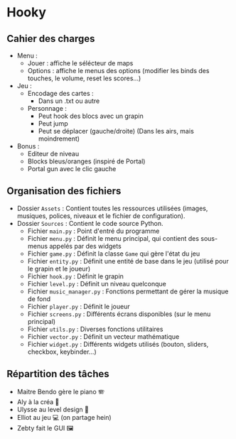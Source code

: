 # Hooky

## Cahier des charges

- Menu :
  - Jouer : affiche le sélécteur de maps
  - Options : affiche le menus des options (modifier les binds des touches, le volume, reset les scores...)
- Jeu :
  - Encodage des cartes :
    - Dans un .txt ou autre
  - Personnage :
    - Peut hook des blocs avec un grapin
    - Peut jump
    - Peut se déplacer (gauche/droite) (Dans les airs, mais moindrement)
- Bonus :
  - Editeur de niveau
  - Blocks bleus/oranges (inspiré de Portal)
  - Portal gun avec le clic gauche

## Organisation des fichiers

- Dossier `Assets` : Contient toutes les ressources utilisées (images, musiques, polices, niveaux et le fichier de configuration).
- Dossier `Sources` : Contient le code source Python.
  - Fichier `main.py` : Point d'entré du programme
  - Fichier `menu.py` : Définit le menu principal, qui contient des sous-menus appelés par des widgets
  - Fichier `game.py` : Définit la classe `Game` qui gère l'état du jeu
  - Fichier `entity.py` : Définit une entité de base dans le jeu (utilisé pour le grapin et le joueur)
  - Fichier `hook.py` : Définit le grapin
  - Fichier `level.py` : Définit un niveau quelconque
  - Fichier `music_manager.py` : Fonctions permettant de gérer la musique de fond
  - Fichier `player.py` : Définit le joueur
  - Fichier `screens.py` : Différents écrans disponibles (sur le menu principal)
  - Fichier `utils.py` : Diverses fonctions utilitaires
  - Fichier `vector.py` : Définit un vecteur mathématique
  - Fichier `widget.py` : Différents widgets utilisés (bouton, sliders, checkbox, keybinder...)

## Répartition des tâches

- Maitre Bendo gère le piano 🪗
- Aly à la créa 🎨
- Ulysse au level design 🧱
- Elliot au jeu 💻 (on partage hein)
- Zebty fait le GUI 🖼
